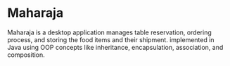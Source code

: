 # Maharaja

Maharaja is a desktop application manages table reservation, ordering process, and storing the food items and their shipment.
implemented in Java using OOP concepts like inheritance, encapsulation, association, and composition.
